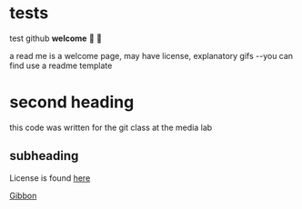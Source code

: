 # tests
test github **welcome**
:balloon: :wave:

a read me is a welcome page, may have license, explanatory gifs
--you can find use a readme template

# second heading
this code was written for the git class at the media lab

## subheading

License is found [here](LICENSE)

[Gibbon](www.gibboncode.com)
